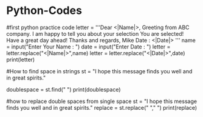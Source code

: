 # Python-Codes
#first python practice code
letter = '''Dear <|Name|>,
Greeting from ABC company. I am happy to tell you about your selection
You are selected!
Have a great day ahead!
Thanks and regards,
Mike
Date : <|Date|>
'''
name = input("Enter Your Name : ")
date = input("Enter Date : ")
letter = letter.replace("<|Name|>",name)
letter = letter.replace("<|Date|>",date)
print(letter)

#How to find space in strings
st = "I hope this message finds you well  and in great spirits."

doublespace = st.find("  ")
print(doublespace)

#how to replace double spaces from single space
st = "I hope this  message finds you well  and in great  spirits."
replace = st.replace("  "," ")
print(replace)  
